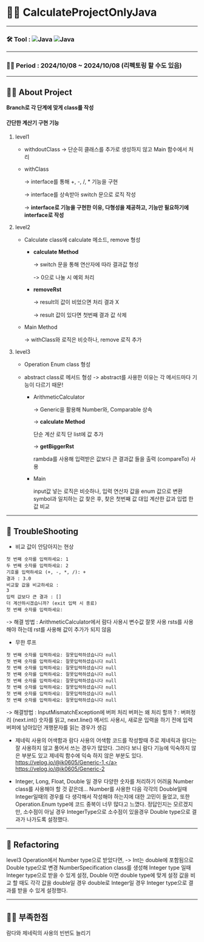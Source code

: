 # 👨‍💻 CalculateProjectOnlyJava
---

### 🛠️ Tool : <img alt="Java" src ="https://img.shields.io/badge/Java-007396.svg?&style=for-the-badge&logo=Java&logoColor=white"/>  <img alt="Java" src ="https://img.shields.io/badge/intellijidea-000000.svg?&style=for-the-badge&logo=intellijidea&logoColor=white"/>

---

### 👨‍💻 Period : 2024/10/08 ~ 2024/10/08 (리펙토링 할 수도 있음)

---

## 👨‍💻 About Project 

**Branch로 각 단계에 맞게 class를 작성**

#### 간단한 계산기 구현 기능
1. level1
   - withdoutClass -> 단순히 클래스를 추가로 생성하지 않고 Main 함수에서 처리
   - withClass
     
     -> interface를 통해 +, -, /, * 기능을 구현
     
     -> interface를 상속받아 switch 문으로 로직 작성

     -> **interface로 기능을 구현한 이유, 다형성을 제공하고, 기능만 필요하기에 interface로 작성**

2. level2
   - Calculate class에 calculate 메소드, remove 형성
       - **calculate Method**
     
         -> switch 문을 통해 연산자에 따라 결과값 형성
     
         -> 0으로 나눌 시 예외 처리 

        - **removeRst**
    
          -> result의 값이 비었으면 처리 결과 X
    
          -> result 값이 있다면 첫번째 결과 값 삭제
  
    - Main Method

      -> withClass와 로직은 비슷하나, remove 로직 추가

3. level3
   - Operation Enum class 형성
   - abstract class로 메서드 형성
     -> abstract를 사용한 이유는 각 메서드마다 기능이 다르기 때문!

       - ArithmeticCalculator
         
         -> Generic을 활용해 Number와, Comparable 상속

         -> **calculate Method**

            단순 계산 로직 단 list에 값 추가

         -> **getBiggerRst**

            rambda를 사용해 입력받은 값보다 큰 결과값 들을 출력 (compareTo) 사용

       -  Main

           input값 넣는 로직은 비슷하나, 입력 연산자 값을 enum 값으로 변환
           symbol과 일치하는 값 찾은 후, 찾은 첫번째 값 대입
           계산한 값과 입렵 한 값 비교
--- 
## 🥵 TroubleShooting 
- 비교 값이 안담아지는 현상 
```
첫 번째 숫자를 입력하세요: 1
두 번째 숫자를 입력하세요: 2
기호를 입력하세요 (+, -, *, /): +
결과 : 3.0
비교할 값을 비교하세요 : 
3
입력 값보다 큰 결과 : []
더 계산하시겠습니까? (exit 입력 시 종료)
첫 번째 숫자를 입력하세요:
```
-> 해결 방법 : ArithmeticCalculator에서 람다 사용시 변수값 잘못 사용 rsts를 사용해야 하는데 rst를 사용해 값이 추가가 되지 않음 

- 무한 루프
 ```
첫 번째 숫자를 입력하세요: 잘못입력하셨습니다 null
첫 번째 숫자를 입력하세요: 잘못입력하셨습니다 null
첫 번째 숫자를 입력하세요: 잘못입력하셨습니다 null
첫 번째 숫자를 입력하세요: 잘못입력하셨습니다 null
첫 번째 숫자를 입력하세요: 잘못입력하셨습니다 null
첫 번째 숫자를 입력하세요: 잘못입력하셨습니다 null
첫 번째 숫자를 입력하세요: 잘못입력하셨습니다 null
첫 번째 숫자를 입력하세요: 잘못입력하셨습니다 null
 ```
-> 해결방법 : InputMismatchException에 버퍼 처리 
버퍼는 왜 처리 할까 ? : 버퍼정리 (next.int() 숫자를 읽고, next.line() 메서드 사용시, 새로운 입력을 하기 전에 입력 버퍼에 남아있던 개행문자를 읽는 경우가 생김

- 제네릭 사용의 어색함과 람다 사용의 어색함
  코드를 작성할때 주로 제네릭과 람다는 잘 사용하지 않고 풀어서 쓰는 경우가 많았다.
  그러다 보니 람다 기능에 익숙하지 않은 부분도 있고 제네릭 함수에 익숙 하지 않은 부분도 있다.
  <a-href>https://velog.io/@ik0605/Generic-1,</a> <a-href>https://velog.io/@ik0605/Generic-2</a>

- Integer, Long, Float, Double 일 경우 다양한 숫자를 처리하기 어려움 
  Number class를 사용해야 할 것 같은데... Number를 사용한 다음 각각의 Double일때 Integer일때의 경우를 다 생각해서 작성해야 하는지에 대한 고민이
  들었고, 또한 Operation.Enum type에 코드 중복이 너무 많다고 느꼈다.
  정답인지는 모르겠지만, 소수점이 아닐 경우 IntegerType으로 소수점이 있을경우 Double type으로 결과가 나가도록 설정했다.
---
## 🚀 Refactoring

level3 Operation에서 Number type으로 받았다면, -> Int는 double에 포함됨으로 Double type으로 변경
NumberSpecification class를 생성해 Integer type 일때 Integer type으로 받을 수 있게 설정, Double 이면 double type에 맞게 설정 
값을 비교 할 때도 각각 값을 double일 경우 double로 Integer일 경우 Integer type으로 결과를 받을 수 있게 설정했다. 

---
## 👨‍💻 부족한점
람다와 제네릭의 사용의 빈번도 늘리기
